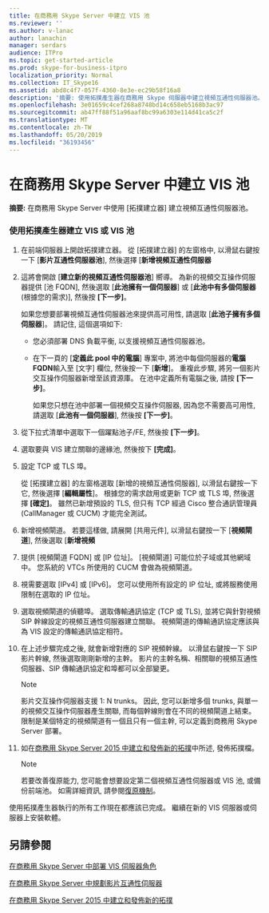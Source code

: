 ```yaml
---
title: 在商務用 Skype Server 中建立 VIS 池
ms.reviewer: ''
ms.author: v-lanac
author: lanachin
manager: serdars
audience: ITPro
ms.topic: get-started-article
ms.prod: skype-for-business-itpro
localization_priority: Normal
ms.collection: IT_Skype16
ms.assetid: abd8c4f7-057f-4360-8e3e-ec29b58f16a8
description: '摘要: 使用拓撲產生器在商務用 Skype 伺服器中建立視頻互通性伺服器池。'
ms.openlocfilehash: 3e01659c4cef268a8748bd14c658eb5168b3ac97
ms.sourcegitcommit: ab47ff88f51a96aaf8bc99a6303e114d41ca5c2f
ms.translationtype: MT
ms.contentlocale: zh-TW
ms.lasthandoff: 05/20/2019
ms.locfileid: "36193456"
---
```

# <a name="create-a-vis-pool-in-skype-for-business-server"></a>在商務用 Skype Server 中建立 VIS 池
 
**摘要:** 在商務用 Skype Server 中使用 [拓撲建立器] 建立視頻互通性伺服器池。
  
### <a name="create-a-vis-or-vis-pool-using-topology-builder"></a>使用拓撲產生器建立 VIS 或 VIS 池

1. 在前端伺服器上開啟拓撲建立器。 從 [拓撲建立器] 的左窗格中, 以滑鼠右鍵按一下 [**影片互通性伺服器池**], 然後選擇 [**新增視頻互通性伺服器** 
    
2. 這將會開啟 [**建立新的視頻互通性伺服器池**] 嚮導。 為新的視頻交互操作伺服器提供 [池 FQDN], 然後選取 [**此池擁有一個伺服器**] 或 [**此池中有多個伺服器**(根據您的需求)], 然後按 **[下一步]**。
    
    如果您想要部署視頻互通性伺服器池來提供高可用性, 請選取 [**此池子擁有多個伺服器**]。 請記住, 這個選項如下: 
    
    - 您必須部署 DNS 負載平衡, 以支援視頻互通性伺服器池。 
    
   - 在下一頁的 [**定義此 pool 中的電腦**] 專案中, 將池中每個伺服器的**電腦 FQDN**輸入至 [文字] 欄位, 然後按一下 [**新增**]。 重複此步驟, 將另一個影片交互操作伺服器新增至該資源庫。 在池中定義所有電腦之後, 請按 **[下一步]**。
    
     如果您只想在池中部署一個視頻交互操作伺服器, 因為您不需要高可用性, 請選取 [**此池有一個伺服器**], 然後按 **[下一步]**。
    
3. 從下拉式清單中選取下一個躍點池子/FE, 然後按 **[下一步]**。
    
4. 選取要與 VIS 建立關聯的邊緣池, 然後按下 **[完成]**。
    
5. 設定 TCP 或 TLS 埠。
    
    從 [拓撲建立器] 的左窗格選取 [新增的視頻互通性伺服器], 以滑鼠右鍵按一下它, 然後選擇 [**編輯屬性**]。 根據您的需求啟用或更新 TCP 或 TLS 埠, 然後選擇 **[確定]**。 雖然已新增預設的 TLS, 但只有 TCP 經過 Cisco 整合通訊管理員 (CallManager 或 CUCM) 才能完全測試。
    
6. 新增視頻閘道。 若要這樣做, 請展開 [共用元件], 以滑鼠右鍵按一下 [**視頻閘道**], 然後選取 [**新增視頻**
    
7. 提供 [視頻閘道 FQDN] 或 [IP 位址]。 [視頻閘道] 可能位於子域或其他網域中。 您系統的 VTCs 所使用的 CUCM 會做為視頻閘道。
    
8. 視需要選取 [IPv4] 或 [IPv6]。 您可以使用所有設定的 IP 位址, 或將服務使用限制在選取的 IP 位址。
    
9. 選取視頻閘道的偵聽埠。 選取傳輸通訊協定 (TCP 或 TLS), 並將它與針對視頻 SIP 幹線設定的視頻互通性伺服器建立關聯。 視頻閘道的傳輸通訊協定應該與為 VIS 設定的傳輸通訊協定相符。
    
10. 在上述步驟完成之後, 就會新增對應的 SIP 視頻幹線。 以滑鼠右鍵按一下 SIP 影片幹線, 然後選取剛剛新增的主幹。 影片的主幹名稱、相關聯的視頻互通性伺服器、SIP 傳輸通訊協定和埠都可以全部變更。 
    
    > [!NOTE]
    >  影片交互操作伺服器支援 1: N trunks。 因此, 您可以新增多個 trunks, 與單一的視頻交互操作伺服器產生關聯, 而每個幹線則會在不同的視頻閘道上結束。 限制是某個特定的視頻閘道有一個且只有一個主幹, 可以定義到商務用 Skype Server 部署。
  
11. 如在[商務用 Skype Server 2015 中建立和發佈新的拓撲](../../deploy/install/create-and-publish-new-topology.md)中所述, 發佈拓撲檔。
    
    > [!NOTE]
    > 若要改善復原能力, 您可能會想要設定第二個視頻互通性伺服器或 VIS 池, 或備份前端池。 如需詳細資訊, 請參閱[復原機制](../../plan-your-deployment/video-interop-server.md#resiliency)。
  
使用拓撲產生器執行的所有工作現在都應該已完成。 繼續在新的 VIS 伺服器或伺服器上安裝軟體。
## <a name="see-also"></a>另請參閱

[在商務用 Skype Server 中部署 VIS 伺服器角色](deploy-the-vis-server-role.md)

[在商務用 Skype Server 中規劃影片互通性伺服器](../../plan-your-deployment/video-interop-server.md)
  
[在商務用 Skype Server 2015 中建立和發佈新的拓撲](../../deploy/install/create-and-publish-new-topology.md)
